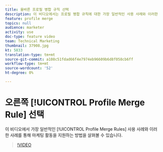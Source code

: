 ```yaml
---
title: 올바른 프로필 병합 규칙 선택
description: 이 비디오에서는 프로필 병합 규칙에 대한 가장 일반적인 사용 사례와 이러한 사례를 통해 마케팅 활동을 돕는 방법을 알아봅니다.
feature: profile merge
topics: null
audience: marketer
activity: use
doc-type: feature video
team: Technical Marketing
thumbnail: 37908.jpg
kt: 5833
translation-type: tm+mt
source-git-commit: a108c51fdad66f4e7974eb96609b6d8f058cb6ff
workflow-type: tm+mt
source-wordcount: '52'
ht-degree: 0%

---
```



# 오른쪽 [!UICONTROL Profile Merge Rule] 선택

이 비디오에서 가장 일반적인 [!UICONTROL Profile Merge Rules] 사용 사례와 이러한 사례를 통해 마케팅 활동을 지원하는 방법을 살펴볼 수 있습니다.

>[!VIDEO](https://video.tv.adobe.com/v/37908/?quality=12&learn=on)
